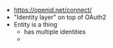 - https://openid.net/connect/
- "Identity layer" on top of OAuth2
- Entity is a thing
	- has multiple identities
	-